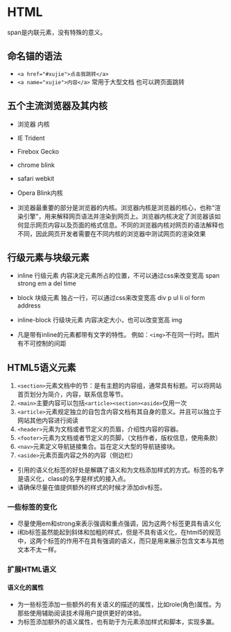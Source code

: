 # HTML

span是内联元素，没有特殊的意义。

## 命名锚的语法

* ```<a href="#xujie">点击我跳转</a>```
* ```<a name="xujie">内容</a>```
常用于大型文档 也可以跨页面跳转

## 五个主流浏览器及其内核

* 浏览器                 内核
* IE                     Trident
* Firebox                Gecko
* chrome                 blink
* safari                 webkit
* Opera                  Blink内核

* 浏览器最重要的部分是浏览器的内核。浏览器内核是浏览器的核心，也称“渲染引擎”，用来解释网页语法并渲染到网页上。浏览器内核决定了浏览器该如何显示网页内容以及页面的格式信息。不同的浏览器内核对网页的语法解释也不同，因此网页开发者需要在不同内核的浏览器中测试网页的渲染效果

## 行级元素与块级元素

* inline 行级元素  内容决定元素所占的位置，不可以通过css来改变宽高
    span strong em a del time

* block 块级元素  独占一行，可以通过css来改变宽高
    div p ul li ol form address

* inline-block 行级块元素  内容决定大小，也可以改变宽高
    img

* 凡是带有inline的元素都带有文字的特性。 例如：```<img>```不在同一行时。图片有不可控制的间距

## HTML5语义元素

1. ```<section>```元素文档中的节：是有主题的内容组，通常具有标题。可以将网站首页划分为简介，内容，联系信息等节。
2. ```<main>```主要内容可以包括```<article><section><aside>```仅用一次
3. ```<article>```元素规定独立的自包含内容文档有其自身的意义。并且可以独立于网站其他内容进行阅读
4. ```<header>```元素为文档或者节定义的页眉，介绍性内容的容器。
5. ```<footer>```元素为文档或者节定义的页脚，（文档作者，版权信息，使用条款）
6. ```<nav>```元素定义导航链接集合。旨在定义大型的导航链接块。
7. ```<aside>```元素页面内容之外的内容（侧边栏）

* 引用的语义化标签的好处是解耦了语义和为文档添加样式的方式。标签的名字是语义化，class的名字是样式的接入点。
* 请确保尽量在值提供额外的样式的时候才添加div标签。

### 一些标签的变化

* 尽量使用em和strong来表示强调和重点强调，因为这两个标签更具有语义化
* i和b标签虽然能起到斜体和加粗的样式，但是不具有语义化，在html5的规范中，这两个标签的作用不在具有强调的语义，而只是用来展示包含文本与其他文本不太一样。

### 扩展HTML语义

#### 语义化的属性

* 为一些标签添加一些额外的有关语义的描述的属性，比如role(角色)属性。为那些使用辅助阅读技术得用户提供更好的体验。
* 为标签添加额外的语义属性，也有助于为元素添加样式和脚本，实现多赢。
